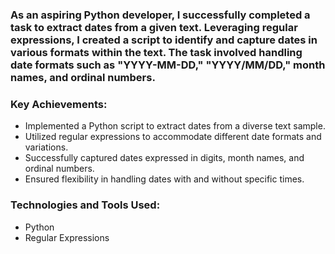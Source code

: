 ### As an aspiring Python developer, I successfully completed a task to extract dates from a given text. Leveraging regular expressions, I created a script to identify and capture dates in various formats within the text. The task involved handling date formats such as "YYYY-MM-DD," "YYYY/MM/DD," month names, and ordinal numbers.

### Key Achievements:

* Implemented a Python script to extract dates from a diverse text sample.
* Utilized regular expressions to accommodate different date formats and variations.
* Successfully captured dates expressed in digits, month names, and ordinal numbers.
* Ensured flexibility in handling dates with and without specific times.

### Technologies and Tools Used:

* Python
* Regular Expressions